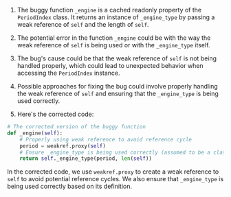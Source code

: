1. The buggy function `_engine` is a cached readonly property of the `PeriodIndex` class. It returns an instance of `_engine_type` by passing a weak reference of `self` and the length of `self`.

2. The potential error in the function `_engine` could be with the way the weak reference of `self` is being used or with the `_engine_type` itself.

3. The bug's cause could be that the weak reference of `self` is not being handled properly, which could lead to unexpected behavior when accessing the `PeriodIndex` instance.

4. Possible approaches for fixing the bug could involve properly handling the weak reference of `self` and ensuring that the `_engine_type` is being used correctly.

5. Here's the corrected code:

```python
# The corrected version of the buggy function
def _engine(self):
    # Properly using weak reference to avoid reference cycle
    period = weakref.proxy(self)
    # Ensure _engine_type is being used correctly (assumed to be a class or a function that takes 'period' and 'length' as arguments)
    return self._engine_type(period, len(self))
```

In the corrected code, we use `weakref.proxy` to create a weak reference to `self` to avoid potential reference cycles. We also ensure that `_engine_type` is being used correctly based on its definition.
